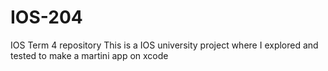 # IOS-204
IOS Term 4 repository
This is a IOS university project where I explored and tested to make a martini app on xcode
